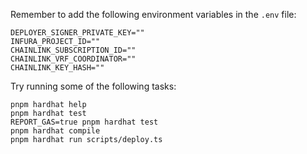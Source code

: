 Remember to add the following environment variables in the `.env` file:

```
DEPLOYER_SIGNER_PRIVATE_KEY=""
INFURA_PROJECT_ID=""
CHAINLINK_SUBSCRIPTION_ID=""
CHAINLINK_VRF_COORDINATOR=""
CHAINLINK_KEY_HASH=""
```

Try running some of the following tasks:

```shell
pnpm hardhat help
pnpm hardhat test
REPORT_GAS=true pnpm hardhat test
pnpm hardhat compile
pnpm hardhat run scripts/deploy.ts
```
